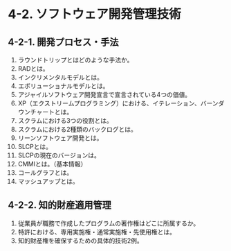# 4-2. ソフトウェア開発管理技術

## 4-2-1. 開発プロセス・手法

1. ラウンドトリップとはどのような手法か。
2. RADとは。
3. インクリメンタルモデルとは。
4. エボリューショナルモデルとは。
5. アジャイルソフトウェア開発宣言で宣言されている4つの価値。
6. XP（エクストリームプログラミング）における、イテレーション、バーンダウンチャートとは。
7. スクラムにおける3つの役割とは。
8. スクラムにおける2種類のバックログとは。
9. リーンソフトウェア開発とは。
10. SLCPとは。
11. SLCPの現在のバージョンは。
12. CMMIとは。（基本情報）
13. コールグラフとは。
14. マッシュアップとは。

## 4-2-2. 知的財産適用管理

1. 従業員が職務で作成したプログラムの著作権はどこに所属するか。
2. 特許における、専用実施権・通常実施権・先使用権とは。
3. 知的財産権を確保するための具体的技術2例。